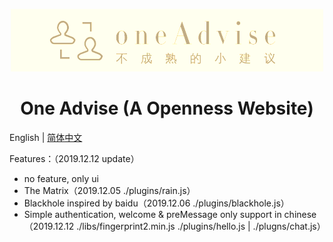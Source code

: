 <p align="center">
  <a href="http://www.oneadvise.cn">
    <img width="500" src="./assets/logo.png" style="filter:sepia(100%)">
  </a>
</p>

<h1 align="center">One Advise (A Openness Website)</h1>

English | [简体中文](./README-zh_CN.md)

Features：（2019.12.12 update）

* no feature, only ui
* The Matrix（2019.12.05 ./plugins/rain.js）
* Blackhole inspired by baidu（2019.12.06 ./plugins/blackhole.js）
* Simple authentication, welcome & preMessage only support in chinese （2019.12.12 ./libs/fingerprint2.min.js ./plugins/hello.js | ./plugns/chat.js）

